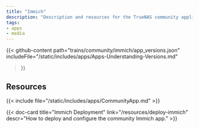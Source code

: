 ```yaml
---
title: "Immich"
description: "Description and resources for the TrueNAS community application called Immich."
tags:
- apps
- media
---
```


{{< github-content 
    path="trains/community/immich/app_versions.json"
	includeFile="/static/includes/apps/Apps-Understanding-Versions.md"
>}}

## Resources

{{< include file="/static/includes/apps/CommunityApp.md" >}}

<div class="docs-sections">

{{< doc-card title="Immich Deployment" link="/resources/deploy-immich"
descr="How to deploy and configure the community Immich app." >}}

</div>